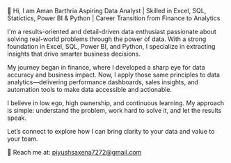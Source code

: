 👋 Hi, I am Aman Barthria
Aspiring Data Analyst | Skilled in Excel, SQL, Statictics, Power BI & Python | Career Transition from Finance to Analytics

I'm a results-oriented and detail-driven data enthusiast passionate about solving real-world problems through the power of data. With a strong foundation in Excel, SQL, Power BI, and Python, I specialize in extracting insights that drive smarter business decisions.

My journey began in finance, where I developed a sharp eye for data accuracy and business impact. Now, I apply those same principles to data analytics—delivering performance dashboards, sales insights, and automation tools to make data accessible and actionable.

I believe in low ego, high ownership, and continuous learning. My approach is simple: understand the problem, work hard to solve it, and let the results speak.

Let’s connect to explore how I can bring clarity to your data and value to your team.

📩 Reach me at: piyushsaxena7272@gmail.com
